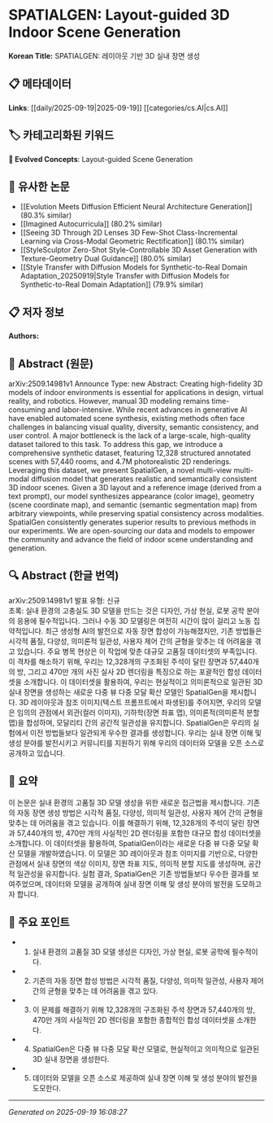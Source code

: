 
# SPATIALGEN: Layout-guided 3D Indoor Scene Generation

**Korean Title:** SPATIALGEN: 레이아웃 기반 3D 실내 장면 생성

## 📋 메타데이터

**Links**: [[daily/2025-09-19|2025-09-19]] [[categories/cs.AI|cs.AI]]

## 🏷️ 카테고리화된 키워드
**🚀 Evolved Concepts**: Layout-guided Scene Generation

## 🔗 유사한 논문
- [[Evolution Meets Diffusion Efficient Neural Architecture Generation]] (80.3% similar)
- [[Imagined Autocurricula]] (80.2% similar)
- [[Seeing 3D Through 2D Lenses 3D Few-Shot Class-Incremental Learning via Cross-Modal Geometric Rectification]] (80.1% similar)
- [[StyleSculptor Zero-Shot Style-Controllable 3D Asset Generation with Texture-Geometry Dual Guidance]] (80.0% similar)
- [[Style Transfer with Diffusion Models for Synthetic-to-Real Domain Adaptation_20250919|Style Transfer with Diffusion Models for Synthetic-to-Real Domain Adaptation]] (79.9% similar)

## 📋 저자 정보

**Authors:** 

## 📄 Abstract (원문)

arXiv:2509.14981v1 Announce Type: new 
Abstract: Creating high-fidelity 3D models of indoor environments is essential for applications in design, virtual reality, and robotics. However, manual 3D modeling remains time-consuming and labor-intensive. While recent advances in generative AI have enabled automated scene synthesis, existing methods often face challenges in balancing visual quality, diversity, semantic consistency, and user control. A major bottleneck is the lack of a large-scale, high-quality dataset tailored to this task. To address this gap, we introduce a comprehensive synthetic dataset, featuring 12,328 structured annotated scenes with 57,440 rooms, and 4.7M photorealistic 2D renderings. Leveraging this dataset, we present SpatialGen, a novel multi-view multi-modal diffusion model that generates realistic and semantically consistent 3D indoor scenes. Given a 3D layout and a reference image (derived from a text prompt), our model synthesizes appearance (color image), geometry (scene coordinate map), and semantic (semantic segmentation map) from arbitrary viewpoints, while preserving spatial consistency across modalities. SpatialGen consistently generates superior results to previous methods in our experiments. We are open-sourcing our data and models to empower the community and advance the field of indoor scene understanding and generation.

## 🔍 Abstract (한글 번역)

arXiv:2509.14981v1 발표 유형: 신규  
초록: 실내 환경의 고충실도 3D 모델을 만드는 것은 디자인, 가상 현실, 로봇 공학 분야의 응용에 필수적입니다. 그러나 수동 3D 모델링은 여전히 시간이 많이 걸리고 노동 집약적입니다. 최근 생성형 AI의 발전으로 자동 장면 합성이 가능해졌지만, 기존 방법들은 시각적 품질, 다양성, 의미론적 일관성, 사용자 제어 간의 균형을 맞추는 데 어려움을 겪고 있습니다. 주요 병목 현상은 이 작업에 맞춘 대규모 고품질 데이터셋의 부족입니다. 이 격차를 해소하기 위해, 우리는 12,328개의 구조화된 주석이 달린 장면과 57,440개의 방, 그리고 470만 개의 사진 실사 2D 렌더링을 특징으로 하는 포괄적인 합성 데이터셋을 소개합니다. 이 데이터셋을 활용하여, 우리는 현실적이고 의미론적으로 일관된 3D 실내 장면을 생성하는 새로운 다중 뷰 다중 모달 확산 모델인 SpatialGen을 제시합니다. 3D 레이아웃과 참조 이미지(텍스트 프롬프트에서 파생된)를 주어지면, 우리의 모델은 임의의 관점에서 외관(컬러 이미지), 기하학(장면 좌표 맵), 의미론적(의미론적 분할 맵)을 합성하며, 모달리티 간의 공간적 일관성을 유지합니다. SpatialGen은 우리의 실험에서 이전 방법들보다 일관되게 우수한 결과를 생성합니다. 우리는 실내 장면 이해 및 생성 분야를 발전시키고 커뮤니티를 지원하기 위해 우리의 데이터와 모델을 오픈 소스로 공개하고 있습니다.

## 📝 요약

이 논문은 실내 환경의 고품질 3D 모델 생성을 위한 새로운 접근법을 제시합니다. 기존의 자동 장면 생성 방법은 시각적 품질, 다양성, 의미적 일관성, 사용자 제어 간의 균형을 맞추는 데 어려움을 겪고 있습니다. 이를 해결하기 위해, 12,328개의 주석이 달린 장면과 57,440개의 방, 470만 개의 사실적인 2D 렌더링을 포함한 대규모 합성 데이터셋을 소개합니다. 이 데이터셋을 활용하여, SpatialGen이라는 새로운 다중 뷰 다중 모달 확산 모델을 개발하였습니다. 이 모델은 3D 레이아웃과 참조 이미지를 기반으로, 다양한 관점에서 실내 장면의 색상 이미지, 장면 좌표 지도, 의미적 분할 지도를 생성하며, 공간적 일관성을 유지합니다. 실험 결과, SpatialGen은 기존 방법들보다 우수한 결과를 보여주었으며, 데이터와 모델을 공개하여 실내 장면 이해 및 생성 분야의 발전을 도모하고자 합니다.

## 🎯 주요 포인트

- 1. 실내 환경의 고품질 3D 모델 생성은 디자인, 가상 현실, 로봇 공학에 필수적이다.

- 2. 기존의 자동 장면 합성 방법은 시각적 품질, 다양성, 의미적 일관성, 사용자 제어 간의 균형을 맞추는 데 어려움을 겪고 있다.

- 3. 이 문제를 해결하기 위해 12,328개의 구조화된 주석 장면과 57,440개의 방, 470만 개의 사실적인 2D 렌더링을 포함한 종합적인 합성 데이터셋을 소개한다.

- 4. SpatialGen은 다중 뷰 다중 모달 확산 모델로, 현실적이고 의미적으로 일관된 3D 실내 장면을 생성한다.

- 5. 데이터와 모델을 오픈 소스로 제공하여 실내 장면 이해 및 생성 분야의 발전을 도모한다.

---

*Generated on 2025-09-19 16:08:27*